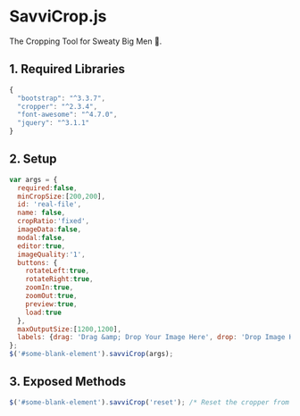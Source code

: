 # SavviCrop.js
The Cropping Tool for Sweaty Big Men 🍒.

## 1. Required Libraries
```javascript
{
  "bootstrap": "^3.3.7",
  "cropper": "^2.3.4",
  "font-awesome": "^4.7.0",
  "jquery": "^3.1.1"
}
```
## 2. Setup
```javascript
var args = {
  required:false,
  minCropSize:[200,200],
  id: 'real-file',
  name: false,
  cropRatio:'fixed',
  imageData:false,
  modal:false,
  editor:true,
  imageQuality:'1',
  buttons: {
    rotateLeft:true,
    rotateRight:true,
    zoomIn:true,
    zoomOut:true,
    preview:true,
    load:true
  },
  maxOutputSize:[1200,1200],
  labels: {drag: 'Drag &amp; Drop Your Image Here', drop: 'Drop Image Here'}
};
$('#some-blank-element').savviCrop(args);
```
## 3. Exposed Methods
```javascript
$('#some-blank-element').savviCrop('reset'); /* Reset the cropper from afar */
```
